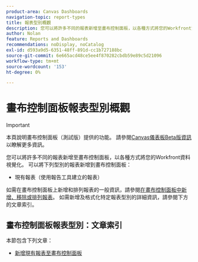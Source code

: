 ```yaml
---
product-area: Canvas Dashboards
navigation-topic: report-types
title: 報表型別概觀
description: 您可以將許多不同的報表新增至畫布控制面板，以各種方式將您的Workfront資料視覺化。
author: Nolan
feature: Reports and Dashboards
recommendations: noDisplay, noCatalog
exl-id: d593a9d5-6351-48ff-891d-cc1b727188bc
source-git-commit: 6e665acd48ce5ee4f870282cbdb59e89c5d21096
workflow-type: tm+mt
source-wordcount: '153'
ht-degree: 0%

---
```


# 畫布控制面板報表型別概觀

>[!IMPORTANT]
>
>本頁說明畫布控制面板（測試版）提供的功能。 請參閱[Canvas儀表板Beta版資訊](/help/quicksilver/product-announcements/betas/canvas-dashboards-beta/canvas-dashboards-beta-information.md)以瞭解更多資訊。

您可以將許多不同的報表新增至畫布控制面板，以各種方式將您的Workfront資料視覺化。 可以將下列型別的報表新增到畫布控制面板：

* 現有報表（使用報告工具建立的報表）
<!--* Chart reports (includes bar, column, line, and pie charts)
* KPI reports 
* Table reports
* Pending approvals reports-->

如需在畫布控制面板上新增和排列報表的一般資訊，請參閱[在畫布控制面板中新增、移除或排列報表](/help/quicksilver/reports-and-dashboards/canvas-dashboards/manage-canvas-dashboards/add-remove-arrange-reports.md)。 如需新增及格式化特定報表型別的詳細資訊，請參閱下方的文章索引。

## 畫布控制面板報表型別：文章索引

本節包含下列文章：

* [新增現有報表至畫布控制面板](/help/quicksilver/reports-and-dashboards/canvas-dashboards/report-types/add-existing-report.md)
<!--* [Build a KPI report in a Canvas Dashboard](/help/quicksilver/reports-and-dashboards/canvas-dashboards/report-types/build-kpi-report.md)
* [Build a chart report in a Canvas Dashboard](/help/quicksilver/reports-and-dashboards/canvas-dashboards/report-types/build-chart-report.md)
* [Build a table report in a Canvas Dashboard](/help/quicksilver/reports-and-dashboards/canvas-dashboards/report-types/build-table-report.md)
* [Add a pending approvals report to a Canvas Dashboard](/help/quicksilver/reports-and-dashboards/canvas-dashboards/report-types/add-pending-approvals-report.md)-->
